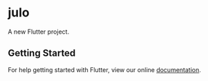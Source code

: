 # julo

A new Flutter project.

## Getting Started

For help getting started with Flutter, view our online
[documentation](https://flutter.io/).
